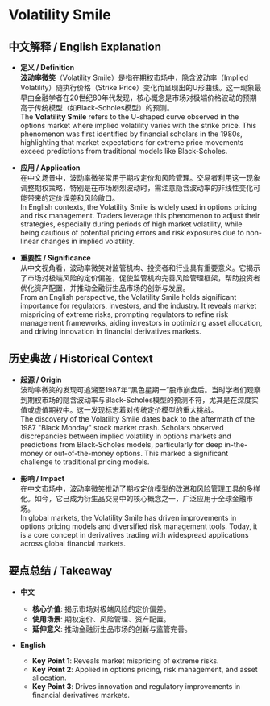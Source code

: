 # Volatility Smile

## 中文解释 / English Explanation

* **定义 / Definition**  
  **波动率微笑**（Volatility Smile）是指在期权市场中，隐含波动率（Implied Volatility）随执行价格（Strike Price）变化而呈现出的U形曲线。这一现象最早由金融学者在20世纪80年代发现，核心概念是市场对极端价格波动的预期高于传统模型（如Black-Scholes模型）的预测。  
  The **Volatility Smile** refers to the U-shaped curve observed in the options market where implied volatility varies with the strike price. This phenomenon was first identified by financial scholars in the 1980s, highlighting that market expectations for extreme price movements exceed predictions from traditional models like Black-Scholes.

* **应用 / Application**  
  在中文场景中，波动率微笑常用于期权定价和风险管理。交易者利用这一现象调整期权策略，特别是在市场剧烈波动时，需注意隐含波动率的非线性变化可能带来的定价误差和风险敞口。  
  In English contexts, the Volatility Smile is widely used in options pricing and risk management. Traders leverage this phenomenon to adjust their strategies, especially during periods of high market volatility, while being cautious of potential pricing errors and risk exposures due to non-linear changes in implied volatility.

* **重要性 / Significance**  
  从中文视角看，波动率微笑对监管机构、投资者和行业具有重要意义。它揭示了市场对极端风险的定价偏差，促使监管机构完善风险管理框架，帮助投资者优化资产配置，并推动金融衍生品市场的创新与发展。  
  From an English perspective, the Volatility Smile holds significant importance for regulators, investors, and the industry. It reveals market mispricing of extreme risks, prompting regulators to refine risk management frameworks, aiding investors in optimizing asset allocation, and driving innovation in financial derivatives markets.

## 历史典故 / Historical Context

* **起源 / Origin**  
  波动率微笑的发现可追溯至1987年“黑色星期一”股市崩盘后。当时学者们观察到期权市场的隐含波动率与Black-Scholes模型的预测不符，尤其是在深度实值或虚值期权中。这一发现标志着对传统定价模型的重大挑战。  
  The discovery of the Volatility Smile dates back to the aftermath of the 1987 "Black Monday" stock market crash. Scholars observed discrepancies between implied volatility in options markets and predictions from Black-Scholes models, particularly for deep in-the-money or out-of-the-money options. This marked a significant challenge to traditional pricing models.

* **影响 / Impact**  
  在中文市场中，波动率微笑推动了期权定价模型的改进和风险管理工具的多样化。如今，它已成为衍生品交易中的核心概念之一，广泛应用于全球金融市场。  
  In global markets, the Volatility Smile has driven improvements in options pricing models and diversified risk management tools. Today, it is a core concept in derivatives trading with widespread applications across global financial markets.

## 要点总结 / Takeaway

* **中文**  
  - **核心价值**: 揭示市场对极端风险的定价偏差。
  - **使用场景**: 期权定价、风险管理、资产配置。
  - **延伸意义**: 推动金融衍生品市场的创新与监管完善。

* **English**  
  - **Key Point 1**: Reveals market mispricing of extreme risks.
  - **Key Point 2**: Applied in options pricing, risk management, and asset allocation.
  - **Key Point 3**: Drives innovation and regulatory improvements in financial derivatives markets.